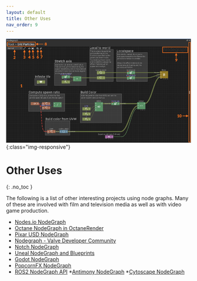 ```yaml
---
layout: default
title: Other Uses
nav_order: 9
---
```


![Node graph](../assets/popcornfx_nodegraph.png){:class="img-responsive"}

# Other Uses
{: .no_toc }


The following is a list of other interesting projects using node graphs. Many of these are involved with film and television media as well as with video game production. 

* [Nodes.io NodeGraph](https://nodes.io/)
* [Octane NodeGraph in OctaneRender](https://unity.otoy.com/guides/new-working-octane-materials/)
* [Pixar USD NodeGraph](https://graphics.pixar.com/usd/docs/api/node_graph_8h.html)
* [Nodegraph - Valve Developer Community](https://developer.valvesoftware.com/wiki/Nodegraph)
* [Notch NodeGraph](http://manual.notch.one/0.9.21/en/topic/user-interface-nodegraph)
* [Uneal NodeGraph and Blueprints](https://www.youtube.com/watch?v=j6mskTgL7kU)
* [Godot NodeGraph](https://www.youtube.com/watch?v=ZD9X3uvyWmg)
* [PopcornFX NodeGraph](https://www.popcornfx.com/docs/popcornfx-v2-7/editor/effect-editor-panel-overview/nodegraph/) 
* [ROS2 NodeGraph API](https://docs.ros2.org/bouncy/api/rclcpp/classrclcpp_1_1node__interfaces_1_1_node_graph.html)
*[Antimony NodeGraph](https://www.mattkeeter.com/projects/antimony/3/)
*[Cytoscape NodeGraph](https://js.cytoscape.org/)


